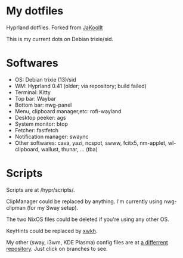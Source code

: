 # My dotfiles
Hyprland dotfiles. Forked from [JaKoolIt](https://github.com/JaKooLit/Hyprland-Dots)

This is my current dots on Debian trixie/sid.

# Softwares
- OS: Debian trixie (13)/sid
- WM: Hyprland 0.41 (older; via repository; build failed)
- Terminal: Kitty
- Top bar: Waybar
- Bottom bar: nwg-panel
- Menu, clipboard manager,etc: rofi-wayland
- Desktop peeker: ags
- System monitor: btop
- Fetcher: fastfetch
- Notification manager: swaync
- Other softwares: cava, yazi, ncspot, swww, fcitx5, nm-applet, wl-clipboard, wallust, thunar, ... (tba)

# Scripts
Scripts are at /hypr/scripts/. 

ClipManager could be replaced by anything. I'm currently using nwg-clipman (for my Sway setup).

The two NixOS files could be deleted if you're using any other OS.

KeyHints could be replaced by [xwkh](https://github.com/imchocomint/xwkh).


My other (sway, i3wm, KDE Plasma) config files are at [a differrent repository](https://github.com/imchocomint/collection). Just click on branches to see.
